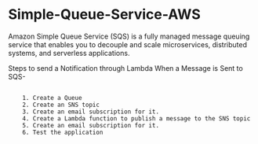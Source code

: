 # Simple-Queue-Service-AWS

Amazon Simple Queue Service (SQS) is a fully managed message queuing service that enables you to decouple and scale microservices, distributed systems, and serverless applications.

Steps to send a Notification through Lambda When a Message is Sent to SQS-

```

    1. Create a Queue
    2. Create an SNS topic
    3. Create an email subscription for it.
    4. Create a Lambda function to publish a message to the SNS topic
    5. Create an email subscription for it.
    6. Test the application
    
 ```
